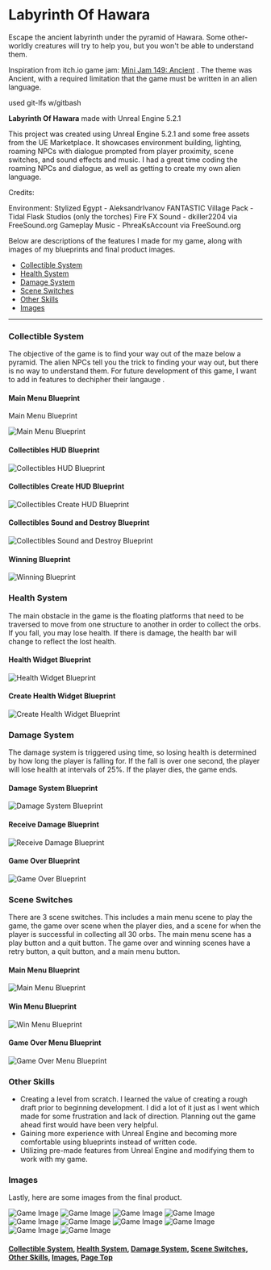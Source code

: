 # Labyrinth Of Hawara
Escape the ancient labyrinth under the pyramid of Hawara. Some other-worldly creatures will try to help you, but you won't be able to understand them.
<p>
Inspiration from itch.io game jam: <a href="[https://github.com/zeeebs/TTA-C-PlusPlus-And-UnrealEngine-Projects/tree/main/MyProjec](https://itch.io/jam/mini-jam-149-ancient)t"_blank">Mini Jam 149: Ancient</a> . The theme was Ancient, with a required limitation that the game must be written in an alien language.
</p>
used git-lfs w/gitbash


<p id="Page Top">
<b>Labyrinth Of Hawara</b> made with Unreal Engine 5.2.1

This project was created using Unreal Engine 5.2.1 and some free assets from the UE Marketplace. It showcases environment building, lighting, roaming NPCs with dialogue prompted from player proximity, scene switches, and sound effects and music. I had a great time coding the roaming NPCs and dialogue, as well as getting to create my own alien language.

Credits:

Environment:
Stylized Egypt - AleksandrIvanov
FANTASTIC Village Pack - Tidal Flask Studios (only the torches)
Fire FX Sound - dkiller2204 via FreeSound.org
Gameplay Music - PhreaKsAccount via FreeSound.org

Below are descriptions of the features I made for my game, along with images of my blueprints and final product images.
<ul>
<li><a href="#CollectibleSystem">Collectible System</a></li>
<li><a href="#HealthSystem">Health System</a></li>
<li><a href="#DamageSystem">Damage System</a></li>
<li><a href="#Scene Switches">Scene Switches</a></li>
<li><a href="#Other Skills">Other Skills</a></li>
<li><a href="#Images">Images</a></li>
 </ul>
 </p>
 
<hr class="dashed">

<p id="CollectibleSystem">
<h3>Collectible System</h3>
 
The objective of the game is to find your way out of the maze below a pyramid. The alien NPCs tell you the trick to finding your way out, but there is no way to understand them. For future development of this game, I want to add in features to dechipher their langauge .

<h4>Main Menu Blueprint</h4>Main Menu Blueprint

![Main Menu Blueprint](https://github.com/zeeebs/CollectionGame-UnrealEngineLiveProject/blob/main/img/CollectCount.png)

<h4>Collectibles HUD Blueprint</h4>

![Collectibles HUD Blueprint](https://github.com/zeeebs/CollectionGame-UnrealEngineLiveProject/blob/main/img/CollectHUD.png)

<h4>Collectibles Create HUD Blueprint</h4>

![Collectibles Create HUD Blueprint](https://github.com/zeeebs/CollectionGame-UnrealEngineLiveProject/blob/main/img/CreateHUD.png)

<h4>Collectibles Sound and Destroy Blueprint</h4>

![Collectibles Sound and Destroy Blueprint](https://github.com/zeeebs/CollectionGame-UnrealEngineLiveProject/blob/main/img/CollectSoundDestroy.png)

<h4>Winning Blueprint</h4>

![Winning Blueprint](https://github.com/zeeebs/CollectionGame-UnrealEngineLiveProject/blob/main/img/YouWin.png)

</p>
<p id="HealthSystem">
<h3>Health System</h3>

The main obstacle in the game is the floating platforms that need to be traversed to move from one structure to another in order to collect the orbs. If you fall, you may lose health. If there is damage, the health bar will change to reflect the lost health.

<h4>Health Widget Blueprint</h4>

![Health Widget Blueprint](https://github.com/zeeebs/CollectionGame-UnrealEngineLiveProject/blob/main/img/HealthWidget.png)

<h4>Create Health Widget Blueprint</h4>

![Create Health Widget Blueprint](https://github.com/zeeebs/CollectionGame-UnrealEngineLiveProject/blob/main/img/CreateHealthWidget.png)

</p>
<p id="DamageSystem">
<h3>Damage System</h3>
The damage system is triggered using time, so losing health is determined by how long the player is falling for. If the fall is over one second, the player will lose health at intervals of 25%. If the player dies, the game ends.

<h4>Damage System Blueprint</h4>

![Damage System Blueprint](https://github.com/zeeebs/CollectionGame-UnrealEngineLiveProject/blob/main/img/DamageSystem.png)

<h4>Receive Damage Blueprint</h4>

![Receive Damage Blueprint](https://github.com/zeeebs/CollectionGame-UnrealEngineLiveProject/blob/main/img/ReceiveDamage.png)

<h4>Game Over Blueprint</h4>

![Game Over Blueprint](https://github.com/zeeebs/CollectionGame-UnrealEngineLiveProject/blob/main/img/GameOver.png)

</p>
<p id="Scene Switches">    
<h3>Scene Switches</h3>

There are 3 scene switches. This includes a main menu scene to play the game, the game over scene when the player dies, and a scene for when the player is successful in collecting all 30 orbs. The main menu scene has a play button and a quit button. The game over and winning scenes have a retry button, a quit button, and a main menu button.

<h4>Main Menu Blueprint</h4>

![Main Menu Blueprint](https://github.com/zeeebs/CollectionGame-UnrealEngineLiveProject/blob/main/img/MainMenu.png)

<h4>Win Menu Blueprint</h4>

![Win Menu Blueprint](https://github.com/zeeebs/CollectionGame-UnrealEngineLiveProject/blob/main/img/WinMenu.png)

<h4>Game Over Menu Blueprint</h4>

![Game Over Menu Blueprint](https://github.com/zeeebs/CollectionGame-UnrealEngineLiveProject/blob/main/img/LoseMenu.png)

</p>
<p id="Other Skills">
<h3>Other Skills</h3>
<ul>
<li>Creating a level from scratch. I learned the value of creating a rough draft prior to beginning development. I did a lot of it just as I went which made for some frustration and lack of direction. Planning out the game ahead first would have been very helpful.</li>
<li>Gaining more experience with Unreal Engine and becoming more comfortable using blueprints instead of written code.</li>
<li>Utilizing pre-made features from Unreal Engine and modifying them to work with my game.</li>
</ul>

</p>
<p id="Images">
<h3>Images</h3>

Lastly, here are some images from the final product.

![Game Image](https://github.com/zeeebs/CollectionGame-UnrealEngineLiveProject/blob/main/img/StartMenu.png)
![Game Image](https://github.com/zeeebs/CollectionGame-UnrealEngineLiveProject/blob/main/img/YouWinMenu.png)
![Game Image](https://github.com/zeeebs/CollectionGame-UnrealEngineLiveProject/blob/main/img/GameOverMenu.png)
![Game Image](https://github.com/zeeebs/CollectionGame-UnrealEngineLiveProject/blob/main/img/inGame.png)
![Game Image](https://github.com/zeeebs/CollectionGame-UnrealEngineLiveProject/blob/main/img/Platforms.png)
![Game Image](https://github.com/zeeebs/CollectionGame-UnrealEngineLiveProject/blob/main/img/landscaping1.png)
![Game Image](https://github.com/zeeebs/CollectionGame-UnrealEngineLiveProject/blob/main/img/landscaping2.png)
![Game Image](https://github.com/zeeebs/CollectionGame-UnrealEngineLiveProject/blob/main/img/landscaping3.png)
![Game Image](https://github.com/zeeebs/CollectionGame-UnrealEngineLiveProject/blob/main/img/fromAbove.png)
![Game Image](https://github.com/zeeebs/CollectionGame-UnrealEngineLiveProject/blob/main/img/sideView.png)
  
<h4><a href="#CollectibleSystem">Collectible System</a>, <a href="#HealthSystem">Health System</a>, <a href="#DamageSystem">Damage System</a>, <a href="#Scene Switches">Scene Switches</a>, <a href="#Other Skills">Other Skills</a>, <a href="#Images">Images</a>, <a href="#Page Top">Page Top</a></h4>
